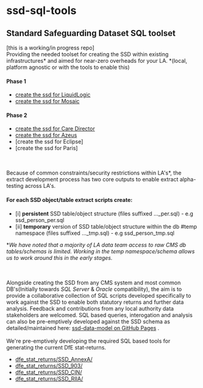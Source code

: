 # ssd-sql-tools
## Standard Safeguarding Dataset SQL toolset

[this is a working/in progress repo]<br>
Providing the needed toolset for creating the SSD within existing infrastructures* and aimed for near-zero overheads for your LA. 
*(local, platform agnostic or with the tools to enable this)

#### Phase 1
- [create the ssd for LiquidLogic](ssd_create_liquid_logic)
- [create the ssd for Mosaic](ssd_create_mosaic)

#### Phase 2
- [create the ssd for Care Director](ssd_create_care_director)
- [create the ssd for Azeus](ssd_create_azeus)
- [create the ssd for Eclipse]
- [create the ssd for Paris]

<br><br>
Because of common constraints/security restrictions within LA's*, the extract development process has two core outputs to enable extract alpha-testing across LA's.
<br>
#### For each SSD object/table extract scripts create:
- [i]  <b>persistent</b> SSD table/object structure (files suffixed ..._per.sql) - e.g ssd_person_per.sql
- [ii] <b>temporary</b> version of SSD table/object structure within the db #temp namespace (files suffixed ..._tmp.sql) - e.g ssd_person_tmp.sql

*<i>We have noted that a majority of LA data team access to raw CMS db tables/schemas is limited. Working in the temp namespace/schema allows us to work around this in the early stages. </i>

<br><br>
Alongside creating the SSD from any CMS system and most common DB's(Initially towards _SQL Server_ & _Oracle_ compatibility), the aim is to provide a collaborative collection of SQL scripts developed specifically to work against the SSD to enable both statutory returns and further data analysis. Feedback and contributions from any local authority data stakeholders are welcomed.  SQL based queries, interogation and analysis can also be pre-emptively developed against the SSD schema as detailed/maintained here: [ssd-data-model on GitHub Pages](https://data-to-insight.github.io/ssd-data-model/index.html) . 
<br><br>
We're pre-emptively developing the required SQL based tools for generating the current DfE stat-returns. 
- [dfe_stat_returns/SSD_AnnexA/](dfe_stat_returns)
- [dfe_stat_returns/SSD_903/](dfe_stat_returns)
- [dfe_stat_returns/SSD_CIN/](dfe_stat_returns)
- [dfe_stat_returns/SSD_RIIA/](dfe_stat_returns)
